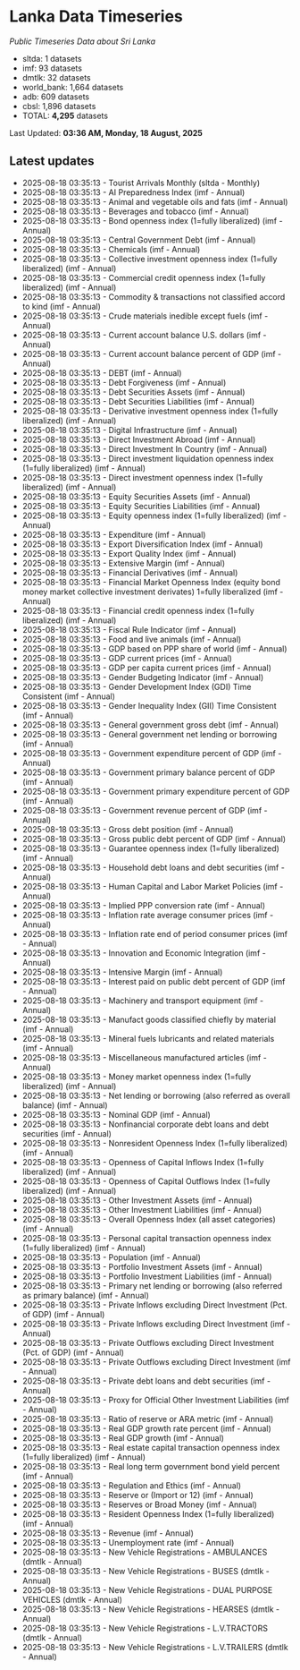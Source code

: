 # Lanka Data Timeseries
*Public Timeseries Data about Sri Lanka*

* sltda: 1 datasets
* imf: 93 datasets
* dmtlk: 32 datasets
* world_bank: 1,664 datasets
* adb: 609 datasets
* cbsl: 1,896 datasets
* TOTAL: **4,295** datasets

Last Updated: **03:36 AM, Monday, 18 August, 2025**

## Latest updates

* 2025-08-18 03:35:13 - Tourist Arrivals Monthly (sltda - Monthly)
* 2025-08-18 03:35:13 - AI Preparedness Index (imf - Annual)
* 2025-08-18 03:35:13 - Animal and vegetable oils and fats (imf - Annual)
* 2025-08-18 03:35:13 - Beverages and tobacco (imf - Annual)
* 2025-08-18 03:35:13 - Bond openness index (1=fully liberalized) (imf - Annual)
* 2025-08-18 03:35:13 - Central Government Debt (imf - Annual)
* 2025-08-18 03:35:13 - Chemicals (imf - Annual)
* 2025-08-18 03:35:13 - Collective investment openness index (1=fully liberalized) (imf - Annual)
* 2025-08-18 03:35:13 - Commercial credit openness index (1=fully liberalized) (imf - Annual)
* 2025-08-18 03:35:13 - Commodity & transactions not classified accord to kind (imf - Annual)
* 2025-08-18 03:35:13 - Crude materials inedible except fuels (imf - Annual)
* 2025-08-18 03:35:13 - Current account balance U.S. dollars (imf - Annual)
* 2025-08-18 03:35:13 - Current account balance percent of GDP (imf - Annual)
* 2025-08-18 03:35:13 - DEBT (imf - Annual)
* 2025-08-18 03:35:13 - Debt Forgiveness (imf - Annual)
* 2025-08-18 03:35:13 - Debt Securities Assets (imf - Annual)
* 2025-08-18 03:35:13 - Debt Securities Liabilities (imf - Annual)
* 2025-08-18 03:35:13 - Derivative investment openness index (1=fully liberalized) (imf - Annual)
* 2025-08-18 03:35:13 - Digital Infrastructure (imf - Annual)
* 2025-08-18 03:35:13 - Direct Investment Abroad (imf - Annual)
* 2025-08-18 03:35:13 - Direct Investment In Country (imf - Annual)
* 2025-08-18 03:35:13 - Direct investment liquidation openness index (1=fully liberalized) (imf - Annual)
* 2025-08-18 03:35:13 - Direct investment openness index (1=fully liberalized) (imf - Annual)
* 2025-08-18 03:35:13 - Equity Securities Assets (imf - Annual)
* 2025-08-18 03:35:13 - Equity Securities Liabilities (imf - Annual)
* 2025-08-18 03:35:13 - Equity openness index (1=fully liberalized) (imf - Annual)
* 2025-08-18 03:35:13 - Expenditure (imf - Annual)
* 2025-08-18 03:35:13 - Export Diversification Index (imf - Annual)
* 2025-08-18 03:35:13 - Export Quality Index (imf - Annual)
* 2025-08-18 03:35:13 - Extensive Margin (imf - Annual)
* 2025-08-18 03:35:13 - Financial Derivatives (imf - Annual)
* 2025-08-18 03:35:13 - Financial Market Openness Index (equity bond money market collective investment derivates) 1=fully liberalized (imf - Annual)
* 2025-08-18 03:35:13 - Financial credit openness index (1=fully liberalized) (imf - Annual)
* 2025-08-18 03:35:13 - Fiscal Rule Indicator (imf - Annual)
* 2025-08-18 03:35:13 - Food and live animals (imf - Annual)
* 2025-08-18 03:35:13 - GDP based on PPP share of world (imf - Annual)
* 2025-08-18 03:35:13 - GDP current prices (imf - Annual)
* 2025-08-18 03:35:13 - GDP per capita current prices (imf - Annual)
* 2025-08-18 03:35:13 - Gender Budgeting Indicator (imf - Annual)
* 2025-08-18 03:35:13 - Gender Development Index (GDI) Time Consistent (imf - Annual)
* 2025-08-18 03:35:13 - Gender Inequality Index (GII) Time Consistent (imf - Annual)
* 2025-08-18 03:35:13 - General government gross debt (imf - Annual)
* 2025-08-18 03:35:13 - General government net lending or borrowing (imf - Annual)
* 2025-08-18 03:35:13 - Government expenditure percent of GDP (imf - Annual)
* 2025-08-18 03:35:13 - Government primary balance percent of GDP (imf - Annual)
* 2025-08-18 03:35:13 - Government primary expenditure percent of GDP (imf - Annual)
* 2025-08-18 03:35:13 - Government revenue percent of GDP (imf - Annual)
* 2025-08-18 03:35:13 - Gross debt position (imf - Annual)
* 2025-08-18 03:35:13 - Gross public debt percent of GDP (imf - Annual)
* 2025-08-18 03:35:13 - Guarantee openness index (1=fully liberalized) (imf - Annual)
* 2025-08-18 03:35:13 - Household debt loans and debt securities (imf - Annual)
* 2025-08-18 03:35:13 - Human Capital and Labor Market Policies (imf - Annual)
* 2025-08-18 03:35:13 - Implied PPP conversion rate (imf - Annual)
* 2025-08-18 03:35:13 - Inflation rate average consumer prices (imf - Annual)
* 2025-08-18 03:35:13 - Inflation rate end of period consumer prices (imf - Annual)
* 2025-08-18 03:35:13 - Innovation and Economic Integration (imf - Annual)
* 2025-08-18 03:35:13 - Intensive Margin (imf - Annual)
* 2025-08-18 03:35:13 - Interest paid on public debt percent of GDP (imf - Annual)
* 2025-08-18 03:35:13 - Machinery and transport equipment (imf - Annual)
* 2025-08-18 03:35:13 - Manufact goods classified chiefly by material (imf - Annual)
* 2025-08-18 03:35:13 - Mineral fuels lubricants and related materials (imf - Annual)
* 2025-08-18 03:35:13 - Miscellaneous manufactured articles (imf - Annual)
* 2025-08-18 03:35:13 - Money market openness index (1=fully liberalized) (imf - Annual)
* 2025-08-18 03:35:13 - Net lending or borrowing (also referred as overall balance) (imf - Annual)
* 2025-08-18 03:35:13 - Nominal GDP (imf - Annual)
* 2025-08-18 03:35:13 - Nonfinancial corporate debt loans and debt securities (imf - Annual)
* 2025-08-18 03:35:13 - Nonresident Openness Index (1=fully liberalized) (imf - Annual)
* 2025-08-18 03:35:13 - Openness of Capital Inflows Index (1=fully liberalized) (imf - Annual)
* 2025-08-18 03:35:13 - Openness of Capital Outflows Index (1=fully liberalized) (imf - Annual)
* 2025-08-18 03:35:13 - Other Investment Assets (imf - Annual)
* 2025-08-18 03:35:13 - Other Investment Liabilities (imf - Annual)
* 2025-08-18 03:35:13 - Overall Openness Index (all asset categories) (imf - Annual)
* 2025-08-18 03:35:13 - Personal capital transaction openness index (1=fully liberalized) (imf - Annual)
* 2025-08-18 03:35:13 - Population (imf - Annual)
* 2025-08-18 03:35:13 - Portfolio Investment Assets (imf - Annual)
* 2025-08-18 03:35:13 - Portfolio Investment Liabilities (imf - Annual)
* 2025-08-18 03:35:13 - Primary net lending or borrowing (also referred as primary balance) (imf - Annual)
* 2025-08-18 03:35:13 - Private Inflows excluding Direct Investment (Pct. of GDP) (imf - Annual)
* 2025-08-18 03:35:13 - Private Inflows excluding Direct Investment (imf - Annual)
* 2025-08-18 03:35:13 - Private Outflows excluding Direct Investment (Pct. of GDP) (imf - Annual)
* 2025-08-18 03:35:13 - Private Outflows excluding Direct Investment (imf - Annual)
* 2025-08-18 03:35:13 - Private debt loans and debt securities (imf - Annual)
* 2025-08-18 03:35:13 - Proxy for Official Other Investment Liabilities (imf - Annual)
* 2025-08-18 03:35:13 - Ratio of reserve or ARA metric (imf - Annual)
* 2025-08-18 03:35:13 - Real GDP growth rate percent (imf - Annual)
* 2025-08-18 03:35:13 - Real GDP growth (imf - Annual)
* 2025-08-18 03:35:13 - Real estate capital transaction openness index (1=fully liberalized) (imf - Annual)
* 2025-08-18 03:35:13 - Real long term government bond yield percent (imf - Annual)
* 2025-08-18 03:35:13 - Regulation and Ethics (imf - Annual)
* 2025-08-18 03:35:13 - Reserve or (Import or 12) (imf - Annual)
* 2025-08-18 03:35:13 - Reserves or Broad Money (imf - Annual)
* 2025-08-18 03:35:13 - Resident Openness Index (1=fully liberalized) (imf - Annual)
* 2025-08-18 03:35:13 - Revenue (imf - Annual)
* 2025-08-18 03:35:13 - Unemployment rate (imf - Annual)
* 2025-08-18 03:35:13 - New Vehicle Registrations - AMBULANCES (dmtlk - Annual)
* 2025-08-18 03:35:13 - New Vehicle Registrations - BUSES (dmtlk - Annual)
* 2025-08-18 03:35:13 - New Vehicle Registrations - DUAL PURPOSE VEHICLES (dmtlk - Annual)
* 2025-08-18 03:35:13 - New Vehicle Registrations - HEARSES (dmtlk - Annual)
* 2025-08-18 03:35:13 - New Vehicle Registrations - L.V.TRACTORS (dmtlk - Annual)
* 2025-08-18 03:35:13 - New Vehicle Registrations - L.V.TRAILERS (dmtlk - Annual)